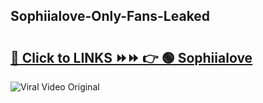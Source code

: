 
 ## Sophiialove-Only-Fans-Leaked

# <h2><a href="https://clipsfans.com/Sophiialove&ref=git">🔗 Click to LINKS ⏩⏩ 👉 🟢 Sophiialove </a></h2>

<a href="https://clipsfans.com/Sophiialove&ref=git" rel="nofollow" data-target="animated-image.originalLink"><img src="https://i.ibb.co.com/xMMVF88/686577567.gif" alt="Viral Video Original" style="max-width: 100%; display: inline-block;" data-target="animated-image.originalImage"></a>

